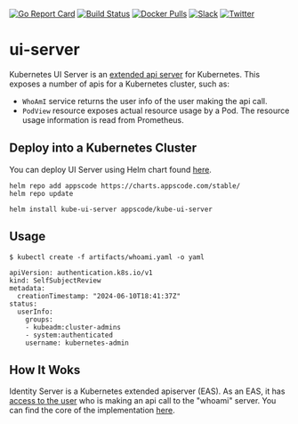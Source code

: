 [![Go Report Card](https://goreportcard.com/badge/kubeops.dev/ui-server)](https://goreportcard.com/report/kubeops.dev/ui-server)
[![Build Status](https://github.com/kubeops/ui-server/workflows/CI/badge.svg)](https://github.com/kubeops/ui-server/actions?workflow=CI)
[![Docker Pulls](https://img.shields.io/docker/pulls/appscode/kube-ui-server.svg)](https://hub.docker.com/r/appscode/kube-ui-server/)
[![Slack](https://shields.io/badge/Join_Slack-salck?color=4A154B&logo=slack)](https://slack.appscode.com)
[![Twitter](https://img.shields.io/twitter/follow/kubeops.svg?style=social&logo=twitter&label=Follow)](https://twitter.com/intent/follow?screen_name=Kubeops)

# ui-server

Kubernetes UI Server is an [extended api server](https://kubernetes.io/docs/concepts/extend-kubernetes/api-extension/apiserver-aggregation/) for Kubernetes.
This exposes a number of apis for a Kubernetes cluster, such as:

- `WhoAmI` service returns the user info of the user making the api call.
- `PodView` resource exposes actual resource usage by a Pod. The resource usage information is read from Prometheus.

## Deploy into a Kubernetes Cluster

You can deploy UI Server using Helm chart found [here](https://github.com/kubeops/installer/tree/master/charts/kube-ui-server).

```console
helm repo add appscode https://charts.appscode.com/stable/
helm repo update

helm install kube-ui-server appscode/kube-ui-server
```

## Usage

```console
$ kubectl create -f artifacts/whoami.yaml -o yaml

apiVersion: authentication.k8s.io/v1
kind: SelfSubjectReview
metadata:
  creationTimestamp: "2024-06-10T18:41:37Z"
status:
  userInfo:
    groups:
    - kubeadm:cluster-admins
    - system:authenticated
    username: kubernetes-admin
```

## How It Woks

Identity Server is a Kubernetes extended apiserver (EAS). As an EAS, it has [access to the user](https://github.com/kubernetes/apiserver/blob/059effb5af64033b7d296c3347addd3226af60db/pkg/endpoints/filters/authentication.go#L49-L69) who is making an api call to the "whoami" server. You can find the core of the implementation [here](https://github.com/kubeops/ui-server/blob/78d0e36f63792380e7b630035579ab4f3bc2cc85/pkg/registry/identity/whoami/storage.go#L57).
